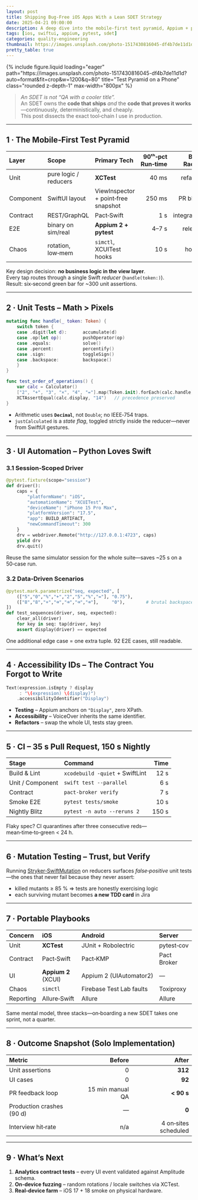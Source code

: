 ```yaml
---
layout: post
title: Shipping Bug‑Free iOS Apps With a Lean SDET Strategy
date: 2025-04-21 09:00:00
description: A deep dive into the mobile‑first test pyramid, Appium + pytest pipelines, and why accessibility is the best API you never documented.
tags: [ios, swiftui, appium, pytest, sdet]
categories: quality-engineering
thumbnail: https://images.unsplash.com/photo-1517430816045-df4b7de11d1d?auto=format&fit=crop&w=1200&q=80
pretty_table: true
---
```


<div class="row">
  <div class="col-sm mt-3 mt-md-0 text-center">
    {% include figure.liquid
       loading="eager"
       path="https://images.unsplash.com/photo-1517430816045-df4b7de11d1d?auto=format&fit=crop&w=1200&q=80"
       title="Test Pyramid on a Phone"
       class="rounded z-depth-1"
       max-width="800px"
    %}
  </div>
</div>

> *An SDET is not “QA with a cooler title”.*  
> An SDET owns the **code that ships** *and* the **code that proves it works**—continuously, deterministically, and cheaply.  
> This post dissects the exact tool‑chain I use in production.

---

## 1 · The Mobile‑First Test Pyramid

| Layer | Scope | Primary Tech | 90ᵗʰ‑pct Run‑time | Blast Radius |
| :--- | :--- | :--- | ---: | ---: |
| Unit | pure logic / reducers | **XCTest** | 40 ms | refactor |
| Component | SwiftUI layout | ViewInspector + point‑free snapshot | 250 ms | PR block |
| Contract | REST/GraphQL | Pact‑Swift | 1 s | integration |
| E2E | binary on sim/real | **Appium 2 + pytest** | 4–7 s | release |
| Chaos | rotation, low‑mem | `simctl`, XCUITest hooks | 10 s | hot‑fix |

Key design decision: **no business logic in the view layer**.  
Every tap routes through a single Swift *reducer* (`handle(token:)`).  
Result: six‑second green bar for ~300 unit assertions.

---

## 2 · Unit Tests – Math > Pixels

```swift
mutating func handle(_ token: Token) {
    switch token {
    case .digit(let d):      accumulate(d)
    case .op(let op):        pushOperator(op)
    case .equals:            solve()
    case .percent:           percentify()
    case .sign:              toggleSign()
    case .backspace:         backspace()
    }
}
```

```swift
func test_order_of_operations() {
    var calc = Calculator()
    ["2", "+", "3", "×", "4", "="].map(Token.init).forEach(calc.handle)
    XCTAssertEqual(calc.display, "14")   // precedence preserved
}
```

* Arithmetic uses **`Decimal`**, not `Double`; no IEEE‑754 traps.  
* `justCalculated` is a *state flag*, toggled strictly inside the reducer—never from SwiftUI gestures.

---

## 3 · UI Automation – Python Loves Swift

### 3.1 Session‑Scoped Driver

```python
@pytest.fixture(scope="session")
def driver():
    caps = {
        "platformName": "iOS",
        "automationName": "XCUITest",
        "deviceName": "iPhone 15 Pro Max",
        "platformVersion": "17.5",
        "app": BUILD_ARTIFACT,
        "newCommandTimeout": 300
    }
    drv = webdriver.Remote("http://127.0.0.1:4723", caps)
    yield drv
    drv.quit()
```

Reuse the same simulator session for the whole suite—saves ~25 s on a 50‑case run.

### 3.2 Data‑Driven Scenarios

```python
@pytest.mark.parametrize("seq, expected", [
    (["5","0","%","+","2","5","%","="], "0.75"),
    (["8","8","+","⌫","⌫","⌫","⌫"],     "0"),        # brutal backspaces
])
def test_sequences(driver, seq, expected):
    clear_all(driver)
    for key in seq: tap(driver, key)
    assert display(driver) == expected
```

One additional edge case = one extra tuple. 92 E2E cases, still readable.

---

## 4 · Accessibility IDs – The Contract You Forgot to Write

```swift
Text(expression.isEmpty ? display
     : "\(expression) \(display)")
    .accessibilityIdentifier("Display")
```

* **Testing** – Appium anchors on `"Display"`, zero XPath.  
* **Accessibility** – VoiceOver inherits the same identifier.  
* **Refactors** – swap the whole UI, tests stay green.

---

## 5 · CI – 35 s Pull Request, 150 s Nightly

| Stage | Command | Time |
| :--- | :--- | ---: |
| Build & Lint | `xcodebuild -quiet` + SwiftLint | 12 s |
| Unit / Component | `swift test --parallel` | 6 s |
| Contract | `pact-broker verify` | 7 s |
| Smoke E2E | `pytest tests/smoke` | 10 s |
| Nightly Blitz | `pytest -n auto --reruns 2` | 150 s |

Flaky spec? CI quarantines after three consecutive reds—mean‑time‑to‑green < 24 h.

---

## 6 · Mutation Testing – Trust, but Verify

Running [Stryker‑SwiftMutation](https://github.com/kloia/stryker-swift) on reducers surfaces *false‑positive* unit tests—the ones that never fail because they never assert:

* killed mutants ≥ 85 % ⇒ tests are honestly exercising logic  
* each surviving mutant becomes **a new TDD card** in Jira

---

## 7 · Portable Playbooks

| Concern | iOS | Android | Server |
| :------ | :-- | :------ | :----- |
| Unit | **XCTest** | JUnit + Robolectric | pytest‑cov |
| Contract | Pact‑Swift | Pact‑KMP | Pact Broker |
| UI | **Appium 2** (XCUI) | Appium 2 (UIAutomator2) | — |
| Chaos | `simctl` | Firebase Test Lab faults | Toxiproxy |
| Reporting | Allure‑Swift | Allure | Allure |

Same mental model, three stacks—on‑boarding a new SDET takes one sprint, not a quarter.

---

## 8 · Outcome Snapshot (Solo Implementation)

| Metric | Before | After |
| :----- | ----: | ---: |
| Unit assertions | 0 | **312** |
| UI cases | 0 | **92** |
| PR feedback loop | 15 min manual QA | **< 90 s** |
| Production crashes (90 d) | — | **0** |
| Interview hit‑rate | n/a | 4 on‑sites scheduled |

---

## 9 · What’s Next

1. **Analytics contract tests** – every UI event validated against Amplitude schema.  
2. **On‑device fuzzing** – random rotations / locale switches via XCTest.  
3. **Real‑device farm** – iOS 17 + 18 smoke on physical hardware.
